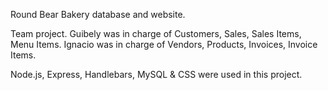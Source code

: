 Round Bear Bakery database and website.

Team project.
Guibely was in charge of Customers, Sales, Sales Items, Menu Items. 
Ignacio was in charge of Vendors, Products, Invoices, Invoice Items.

Node.js, Express, Handlebars, MySQL & CSS were used in this project.
